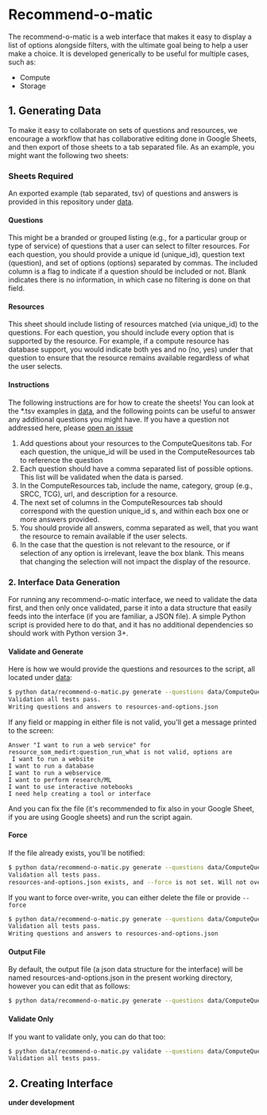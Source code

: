 # Recommend-o-matic

The recommend-o-matic is a web interface that makes it easy to display
a list of options alongside filters, with the ultimate goal being to help
a user make a choice. It is developed generically to be useful for multiple
cases, such as:

 - Compute
 - Storage

## 1. Generating Data

To make it easy to collaborate on sets of questions and resources, we encourage
a workflow that has collaborative editing done in Google Sheets, and then
export of those sheets to a tab separated file. As an example, you might want the
following two sheets:

### Sheets Required

An exported example (tab separated, tsv) of questions and answers is provided in this
repository under [data](data).

#### Questions

This might be a branded or grouped listing (e.g., for a particular group or type of service)
of questions that a user can select to filter resources. For each question, 
you should provide a unique id (unique_id), question text (question), and set of options (options) 
separated by commas. The included column is a flag to indicate if a question should be included or not.
Blank indicates there is no information, in which case no filtering is done on that field.

#### Resources
This sheet should include listing of resources matched (via unique_id) to the questions. For each question, you should include every option that is supported by the resource. For example, if a compute resource has database support, you would indicate both yes and no (no, yes) under that question to ensure that the resource remains available regardless of what the user selects.

#### Instructions

The following instructions are for how to create the sheets! You can look at the *.tsv examples in
[data](data), and the following points can be useful to answer any additional questions you might have.
If you have a question not addressed here, please [open an issue](https://github.com/stanford-rc/recommend-o-matic/issues)

1. Add questions about your resources to the ComputeQuesitons tab. For each question, the unique_id will be used in the ComputeResources tab to reference the question
2. Each question should have a comma separated list of possible options. This list will be validated when the data is parsed.
3. In the ComputeResources tab, include the name, category, group (e.g., SRCC, TCG), url, and description for a resource.
4. The next set of columns in the ComputeResources tab should correspond with the question unique_id s, and within each box one or more answers provided.
5. You should provide all answers, comma separated as well, that you want the resource to remain available if the user selects.
6. In the case that the question is not relevant to the resource, or if selection of any option is irrelevant, leave the box blank. This means that changing the selection will not impact the display of the resource.

### 2. Interface Data Generation

For running any recommend-o-matic interface, we need to validate the data first, 
and then only once validated, parse it into a data structure that easily feeds into 
the interface (if you are familiar, a JSON file). A simple Python script is provided here to do that, and it has no additional dependencies so should work with Python version 3+.

#### Validate and Generate
Here is how we would provide the questions and resources to the script, all located under
[data](data):

```bash
$ python data/recommend-o-matic.py generate --questions data/ComputeQuestions.tsv --resources data/ComputeResources.tsv 
Validation all tests pass.
Writing questions and answers to resources-and-options.json
```

If any field or mapping in either file is not valid, you'll get a message printed to the screen:

```
Answer "I want to run a web service" for resource_som_medirt:question_run_what is not valid, options are
 I want to run a website
I want to run a database
I want to run a webservice
I want to perform research/ML
I want to use interactive notebooks
I need help creating a tool or interface
```
And you can fix the file (it's recommended to fix also in your Google Sheet, if you
are using Google sheets) and run the script again.

#### Force

If the file already exists, you'll be notified:

```bash
$ python data/recommend-o-matic.py generate --questions data/ComputeQuestions.tsv --resources data/ComputeResources.tsv 
Validation all tests pass.
resources-and-options.json exists, and --force is not set. Will not overwrite.
```

If you want to force over-write, you can either delete the file or provide `--force`

```bash
$ python data/recommend-o-matic.py generate --questions data/ComputeQuestions.tsv --resources data/ComputeResources.tsv  --force
Validation all tests pass.
Writing questions and answers to resources-and-options.json
```

#### Output File
By default, the output file (a json data structure for the interface) will be named resources-and-options.json in the present working directory, however you can edit that as follows:

```bash
$ python data/recommend-o-matic.py generate --questions data/ComputeQuestions.tsv --resources data/ComputeResources.tsv --outfile data/another-name.json
```

#### Validate Only

If you want to validate only, you can do that too:

```bash
$ python data/recommend-o-matic.py validate --questions data/ComputeQuestions.tsv --resources data/ComputeResources.tsv  
Validation all tests pass.
```

## 2. Creating Interface

**under development**
